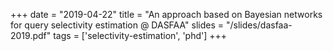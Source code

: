 +++
date = "2019-04-22"
title = "An approach based on Bayesian networks for query selectivity estimation @ DASFAA"
slides = "/slides/dasfaa-2019.pdf"
tags = ['selectivity-estimation', 'phd']
+++
